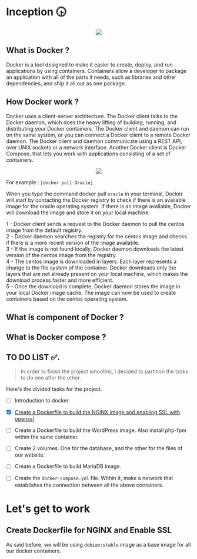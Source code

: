 # Inception 🕟
<p align="center">
<img src="https://alphaville.github.io/optimization-engine/img/docker.gif">
 </p>

## What is Docker ?

Docker is a tool designed to make it easier to create, deploy, and run applications by using containers. Containers allow a developer to package an application with all of the parts it needs, such as libraries and other dependencies, and ship it all out as one package.

## How Docker work ?

Docker uses a client-server architecture. The Docker client talks to the Docker daemon, which does the heavy lifting of building, running, and distributing your Docker containers. The Docker client and daemon can run on the same system, or you can connect a Docker client to a remote Docker daemon. The Docker client and daemon communicate using a REST API, over UNIX sockets or a network interface. Another Docker client is Docker Compose, that lets you work with applications consisting of a set of containers.

<p align="center">
<img src="https://miro.medium.com/max/1400/0*c9ljD66NqkOhhK_f">
</p>

For example : `[docker pull Oracle]`

When you type the command docker pull `oracle` in your terminal, Docker will start by contacting the Docker registry to check if there is an available image for the oracle operating system. If there is an image available, Docker will download the image and store it on your local machine.

1 - Docker client sends a request to the Docker daemon to pull the centos image from the default registry.<br>
2 - Docker daemon searches the registry for the centos image and checks if there is a more recent version of the image available.<br>
3 - If the image is not found locally, Docker daemon downloads the latest version of the centos image from the registry.<br>
4 - The centos image is downloaded in layers. Each layer represents a change to the file system of the container. Docker downloads only the layers that are not already present on your local machine, which makes the download process faster and more efficient.<br>
5 - Once the download is complete, Docker daemon stores the image in your local Docker image cache. The image can now be used to create containers based on the centos operating system.<br>

## What is component of Docker ?

## What is Docker compose ?


## TO DO LIST ✅.
> In order to finish the project smoothly, I decided to partition the tasks to do one after the other.

Here's the divided tasks for the project.
- [ ] Introduction to docker.
- [x] [Create a Dockerfile to build the NGINX image and enabling SSL with openssl](#create-dockerfile-for-nginx-and-enable-ssl)
- [ ] Create a Dockerfile to build the WordPress image. Also install php-fpm within the same container.
- [ ] Create 2 volumes. One for the database, and the other for the files of our website.
- [ ] Create a Dockerfile to build MariaDB image.
- [ ] Create the `docker-compose.yml` file. Within it, make a network that establishes the connection between all the above containers.


# Let's get to work
## Create Dockerfile for NGINX and Enable SSL
As said before, we will be using `debian:stable` image as a base image for all our docker containers.

